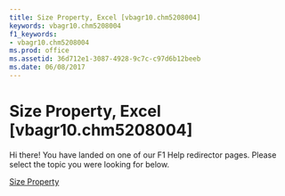 ```yaml
---
title: Size Property, Excel [vbagr10.chm5208004]
keywords: vbagr10.chm5208004
f1_keywords:
- vbagr10.chm5208004
ms.prod: office
ms.assetid: 36d712e1-3087-4928-9c7c-c97d6b12beeb
ms.date: 06/08/2017
---
```



# Size Property, Excel [vbagr10.chm5208004]

Hi there! You have landed on one of our F1 Help redirector pages. Please select the topic you were looking for below.

[Size Property](http://msdn.microsoft.com/library/5fcd84f9-2298-004f-2f14-fe81e8815a9b%28Office.15%29.aspx)


